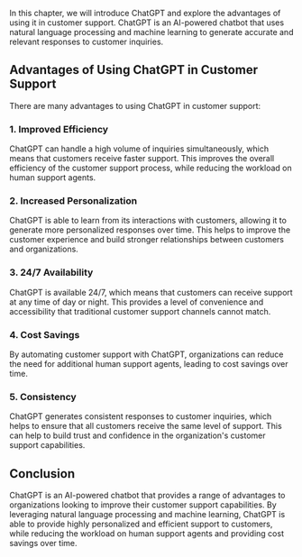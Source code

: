 
In this chapter, we will introduce ChatGPT and explore the advantages of using it in customer support. ChatGPT is an AI-powered chatbot that uses natural language processing and machine learning to generate accurate and relevant responses to customer inquiries.

Advantages of Using ChatGPT in Customer Support
-----------------------------------------------

There are many advantages to using ChatGPT in customer support:

### 1. Improved Efficiency

ChatGPT can handle a high volume of inquiries simultaneously, which means that customers receive faster support. This improves the overall efficiency of the customer support process, while reducing the workload on human support agents.

### 2. Increased Personalization

ChatGPT is able to learn from its interactions with customers, allowing it to generate more personalized responses over time. This helps to improve the customer experience and build stronger relationships between customers and organizations.

### 3. 24/7 Availability

ChatGPT is available 24/7, which means that customers can receive support at any time of day or night. This provides a level of convenience and accessibility that traditional customer support channels cannot match.

### 4. Cost Savings

By automating customer support with ChatGPT, organizations can reduce the need for additional human support agents, leading to cost savings over time.

### 5. Consistency

ChatGPT generates consistent responses to customer inquiries, which helps to ensure that all customers receive the same level of support. This can help to build trust and confidence in the organization's customer support capabilities.

Conclusion
----------

ChatGPT is an AI-powered chatbot that provides a range of advantages to organizations looking to improve their customer support capabilities. By leveraging natural language processing and machine learning, ChatGPT is able to provide highly personalized and efficient support to customers, while reducing the workload on human support agents and providing cost savings over time.
